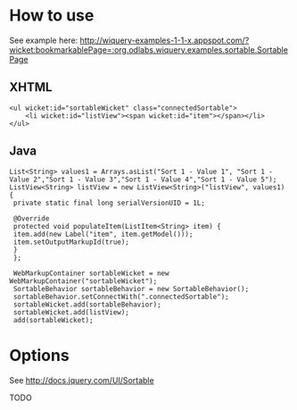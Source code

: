 # How to use #

See example here: http://wiquery-examples-1-1-x.appspot.com/?wicket:bookmarkablePage=:org.odlabs.wiquery.examples.sortable.SortablePage

## XHTML ##

```
<ul wicket:id="sortableWicket" class="connectedSortable">
	<li wicket:id="listView"><span wicket:id="item"></span></li>
</ul>

```

## Java ##

```
List<String> values1 = Arrays.asList("Sort 1 - Value 1", "Sort 1 - Value 2","Sort 1 - Value 3","Sort 1 - Value 4","Sort 1 - Value 5");
ListView<String> listView = new ListView<String>("listView", values1) {
 private static final long serialVersionUID = 1L;

 @Override
 protected void populateItem(ListItem<String> item) {
 item.add(new Label("item", item.getModel()));
 item.setOutputMarkupId(true);
 }
 };

 WebMarkupContainer sortableWicket = new WebMarkupContainer("sortableWicket");
 SortableBehavior sortableBehavior = new SortableBehavior();
 sortableBehavior.setConnectWith(".connectedSortable");
 sortableWicket.add(sortableBehavior);
 sortableWicket.add(listView);
 add(sortableWicket);

```

# Options #

See http://docs.jquery.com/UI/Sortable

TODO